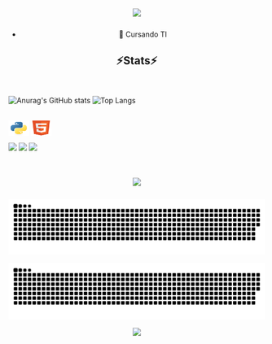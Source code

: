 <h1 align="center">
<img src="https://readme-typing-svg.herokuapp.com/?font=Righteous&size=35&center=true&vCenter=true&width=500&height=70&duration=4000&lines=olá!+👋;+me+chamo+Walker!;" />
</h1>

<div  align="center" >

- 🌱 Cursando TI
</div>


<h2 align="center" >⚡Stats⚡</h2>
<br>



![Anurag's GitHub stats](https://github-readme-stats.vercel.app/api?username=WalkerMillerffc&show_icons=true&theme=merko)
![Top Langs](https://github-readme-stats.vercel.app/api/top-langs/?username=WalkerMillerffc&show_icons=true&theme=merko)

<div style="display: inline_block"><br>
 
<img align="center" alt="Rafa-Python" height="30" width="40" src="https://raw.githubusercontent.com/devicons/devicon/master/icons/python/python-original.svg">
<img align="center" alt="Rafa-HTML" height="30" width="40" src="https://raw.githubusercontent.com/devicons/devicon/master/icons/html5/html5-original.svg">
</div>

<div> 
 
 <a href="https://instagram.com/walkermilleer" target="_blank"><img src="https://img.shields.io/badge/-Instagram-%23E4405F?style=for-the-badge&logo=instagram&logoColor=white" target="_blank"></a>
<a href = "mailto:walkermillerffc@gmail.com"><img src="https://img.shields.io/badge/-Gmail-%23333?style=for-the-badge&logo=gmail&logoColor=white" target="_blank"></a> 
<a href="https://www.linkedin.com/in/walker-miller-0b6254121?" target="_blank"><img src="https://img.shields.io/badge/-LinkedIn-%230077B5?style=for-the-badge&logo=linkedin&logoColor=white" target="_blank"></a> 

</div>

<h1 align="center">
<img src="https://readme-typing-svg.herokuapp.com/?font=Righteous&size=35&center=true&vCenter=true&width=500&height=70&duration=4000&lines=obrigado+pela+atenção!;" />
</h1>





![github contribution grid snake animation](https://raw.githubusercontent.com/WalkerMillerffc/WalkerMillerffc/output/github-contribution-grid-snake-dark.svg#gh-dark-mode-only)

![github contribution grid snake animation](https://raw.githubusercontent.com/WalkerMillerffc/WalkerMillerffc/output/github-contribution-grid-snake.svg#gh-light-mode-only)

<p align="center">
     <img src="https://capsule-render.vercel.app/api?type=waving&color=gradient&height=100&section=footer"/>
</p>
